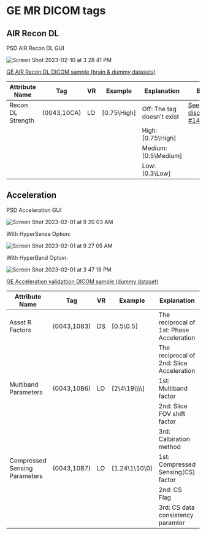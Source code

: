 # GE MR DICOM tags

## AIR Recon DL
PSD AIR Recon DL GUI

![Screen Shot 2023-02-10 at 3 28 41 PM](https://user-images.githubusercontent.com/72111485/218191319-2959b15a-1be9-4487-a358-89af53e63fc7.png)

[GE AIR Recon DL DICOM sample (brain & dummy datasets)](https://github.com/mr-jaemin/ge-mri/tree/main/data#ge-air-recon-dl)

| Attribute Name    | Tag         | VR | Example        | Explanation                | BIDS |
| ----------------- | ----------- | -- | -------------- | -------------------------- | ---- |
| Recon DL Strength | (0043,10CA) | LO | [0.75\\High] | Off: The tag doesn't exist |  [See discussion #1407](https://github.com/bids-standard/bids-specification/issues/1407)    |
|                   |             |    |                | High: [0.75\\High]       |      |
|                   |             |    |                | Medium: [0.5\\Medium]    |      |
|                   |             |    |                | Low: [0.3\\Low]          |      |

## Acceleration
PSD Acceleration GUI

![Screen Shot 2023-02-01 at 9 20 03 AM](https://user-images.githubusercontent.com/72111485/216160380-45be0aeb-bb6f-40a6-9337-1a21aa934f3f.png)

With HyperSense Option:

![Screen Shot 2023-02-01 at 9 27 05 AM](https://user-images.githubusercontent.com/72111485/216160251-5cac21e1-deab-4cc1-9976-5c2018654b8f.png)

With HyperBand Optoin: 

![Screen Shot 2023-02-01 at 3 47 18 PM](https://user-images.githubusercontent.com/72111485/216160162-33b9ed66-d5ad-4181-8945-d5d9d4012f18.png)

[GE Acceleration validattion DICOM sample (dummy dataset)](https://github.com/mr-jaemin/ge-mri/tree/main/data#ge-acceleration-bids-validation-dataset)

| Attribute Name                | Tag         | VR | Example            | Explanation                        | BIDS                              |
| ----------------------------- | ----------- | -- | ------------------ | ---------------------------------- | --------------------------------- |
| Asset R Factors               | (0043,1083) | DS | [0.5\\0.5]         | The reciprocal of 1st: Phase  Acceleration     | [ParallelReductionFactorInPlane](https://bids-specification.readthedocs.io/en/latest/glossary.html#objects.metadata.ParallelReductionFactorInPlane)    |
|                               |             |    |                    | The reciprocal of 2nd: Slice Acceleration      | [ParallelReductionFactorOutOfPlane](https://bids-specification.readthedocs.io/en/latest/glossary.html#objects.metadata.ParallelReductionFactorOutOfPlane) |
| Multiband Parameters          | (0043,10B6) | LO | [2\\4\\19\\\\\\\\] | 1st: Multiband factor              | [MultibandAccelerationFactor](https://bids-specification.readthedocs.io/en/latest/glossary.html#objects.metadata.MultibandAccelerationFactor)       |
|                               |             |    |                    | 2nd: Slice FOV shift factor        |                                   |
|                               |             |    |                    | 3rd: Calbiration method            |                                   |
| Compressed Sensing Parameters | (0043,10B7) | LO | [1.24\\1\\10\\0]   | 1st: Compressed Sensing(CS) factor |[See discussion #1407](https://github.com/bids-standard/bids-specification/issues/1407)
|                               |             |    |                    | 2nd: CS Flag                       |
|                               |             |    |                    | 3rd: CS data consistency paramter  |
